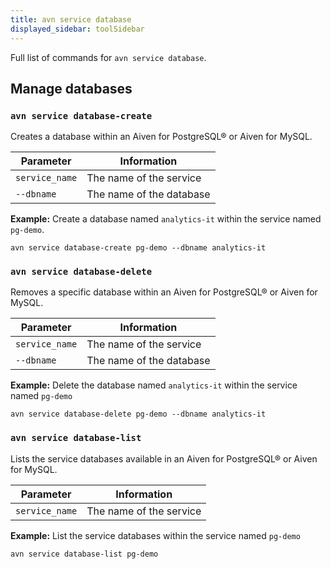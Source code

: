 ```yaml
---
title: avn service database
displayed_sidebar: toolSidebar
---
```


Full list of commands for `avn service database`.

## Manage databases

### `avn service database-create`

Creates a database within an Aiven for PostgreSQL® or Aiven for MySQL.

| Parameter      | Information              |
| -------------- | ------------------------ |
| `service_name` | The name of the service  |
| `--dbname`     | The name of the database |

**Example:** Create a database named `analytics-it` within the
service named `pg-demo`.

```
avn service database-create pg-demo --dbname analytics-it
```

### `avn service database-delete`

Removes a specific database within an Aiven for PostgreSQL® or Aiven for
MySQL.

| Parameter      | Information              |
| -------------- | ------------------------ |
| `service_name` | The name of the service  |
| `--dbname`     | The name of the database |

**Example:** Delete the database named `analytics-it` within the service
named `pg-demo`

```
avn service database-delete pg-demo --dbname analytics-it
```

### `avn service database-list`

Lists the service databases available in an Aiven for PostgreSQL® or Aiven
for MySQL.

| Parameter      | Information             |
| -------------- | ----------------------- |
| `service_name` | The name of the service |

**Example:** List the service databases within the service named
`pg-demo`

```
avn service database-list pg-demo
```
